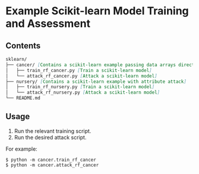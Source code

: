 # Example Scikit-learn Model Training and Assessment

## Contents

```md
sklearn/
├── cancer/ [Contains a scikit-learn example passing data arrays directly]
│   ├── train_rf_cancer.py [Train a scikit-learn model]
│   └── attack_rf_cancer.py [Attack a scikit-learn model]
├── nursery/ [Contains a scikit-learn example with attribute attack]
│   ├── train_rf_nursery.py [Train a scikit-learn model]
│   └── attack_rf_nursery.py [Attack a scikit-learn model]
└── README.md
```

## Usage

1. Run the relevant training script.
2. Run the desired attack script.

For example:
```
$ python -m cancer.train_rf_cancer
$ python -m cancer.attack_rf_cancer
```
